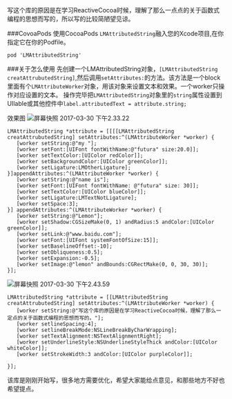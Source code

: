 
写这个库的原因是在学习ReactiveCocoa时候，理解了那么一点点的关于函数式编程的思想而写的，所以写的比较简陋望见谅。

###CovoaPods
使用CocoaPods `LMAttributedString`融入您的Xcode项目,在你指定它在你的Podfile。

```
pod 'LMAttributedString'
```


###关于怎么使用
先创建一个LMAttributedString对象，`[LMAttributedString creatAttrubutedString]`,然后调用`setAttributes:`的方法。该方法是一个block里面有个`LMAttributeWorker`对象，用该对象来设置文本和效果。一个worker只操作对应设置的文本。
操作完毕把`LMAttributedString`对象里的`string`属性设置到UIlable或其他控件中`label.attributedText = attribute.string;`

效果图
![屏幕快照 2017-03-30 下午2.33.22](media/14908552721835/%E5%B1%8F%E5%B9%95%E5%BF%AB%E7%85%A7%202017-03-30%20%E4%B8%8B%E5%8D%882.33.22.png)



```
LMAttributedString *attribute = [[[[LMAttributedString creatAttrubutedString] setAttributes:^(LMAttributeWorker *worker) {
   [worker setString:@"my "];
   [worker setFont:[UIFont fontWithName:@"futura" size:20.0]];
   [worker setTextColor:[UIColor redColor]];
   [worker setBackgroundColor:[UIColor greenColor]];
   [worker setLigature:LMOtherLigature];
}]appendAttributes:^(LMAttributeWorker *worker) {
   [worker setString:@"name is"];
   [worker setFont:[UIFont fontWithName: @"futura" size: 30]];
   [worker setTextColor:[UIColor blueColor]];
   [worker setLigature:LMTextNotLigature];
   [worker setSpace:3];
}] appendAttributes:^(LMAttributeWorker *worker) {
   [worker setString:@"Lemon"];
   [worker setShadow:CGSizeMake(0, 1) andRadius:5 andColor:[UIColor greenColor]];
   [worker setLink:@"www.baidu.com"];
   [worker setFont:[UIFont systemFontOfSize:15]];
   [worker setBaselineOffset:-10];
   [worker setObliqueness:0.5];
   [worker setExpansion:-0.5];
   [worker setImage:@"lemon" andBounds:CGRectMake(0, 0, 30, 30)];
}];
```


![屏幕快照 2017-03-30 下午2.43.59](media/14908552721835/%E5%B1%8F%E5%B9%95%E5%BF%AB%E7%85%A7%202017-03-30%20%E4%B8%8B%E5%8D%882.43.59.png)


```
LMAttributedString *attribute = [[LMAttributedString creatAttrubutedString] setAttributes:^(LMAttributeWorker *worker) {
   [worker setString:@"写这个库的原因是在学习ReactiveCocoa时候，理解了那么一定点的关于函数式编程的思想而写的。"];
   [worker setlineSpacing:4];
   [worker setlineBreakMode:NSLineBreakByCharWrapping];
   [worker setTextAlignment:NSTextAlignmentRight];
   [worker setUnderlineStyle:NSUnderlineStyleThick andColor:[UIColor whiteColor]];
   [worker setStrokeWidth:3 andColor:[UIColor purpleColor]];
   
}];
```

该库是刚刚开始写，很多地方需要优化，希望大家能给点意见，和那些地方不好也希望提点。




